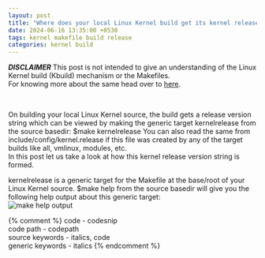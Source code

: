 ```yaml
---
layout: post
title: "Where does your local Linux Kernel build get its kernel release version string from?"
date: 2024-06-16 13:35:00 +0530
tags: kernel makefile build release
categories: kernel build
---
```

***DISCLAIMER*** This post is not intended to give an understanding of the Linux
Kernel build <span class="ckw">(Kbuild)</span> mechanism or the Makefiles.\
For knowing more about the same head over to [here](https://docs.kernel.org/kbuild/makefiles.html).<br>
<!--exstart--><br>
On building your local Linux Kernel source, the build gets a release version string which can be viewed by <span class="gkw">making</span> the generic target <span class="ckw">kernelrelease</span> from the source basedir:
<span class="codesnip">$make kernelrelease</span>
You can also read the same from <span class="codepath">include/config/kernel.release</span> if this file was created by any of the target builds like <span class="ckw">all, vmlinux, modules</span>, etc.<br>
In this post let us take a look at how this kernel release version string is formed.<br>
<!--exend-->

<span class="ckw">kernelrelease</span> is a <span class="gkw">generic target</span> for the
<span class="gkw">Makefile</span> at the base/root of your Linux Kernel source.
<span class="codesnip">$make help</span> from the source basedir will give you the following <span class="gkw">help</span> output about this <span class="gkw">generic target</span>:<br>
<img class="postimgs" src="{{ '/assets/images/makehelpout.png' }}" alt='make
help output'><br>

{% comment %}
code - codesnip <br>
code path - codepath <br>
source keywords - italics, code <br>
generic keywords - italics
{% endcomment %}
